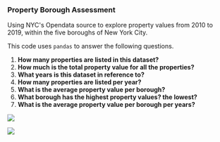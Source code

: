 ### Property Borough Assessment


Using NYC's Opendata source to explore property values from 2010 to 2019, within the five boroughs of New York City. 

This code uses ```pandas``` to answer the following questions.
  
   1. **How many properties are listed in this dataset?**
   2. **How much is the total property value for all the properties?**
   3. **What years is this dataset in reference to?**
   4. **How many properties are listed per year?**
   5. **What is the average property value per borough?**
   6. **What borough has the highest property values? the lowest?**
   7. **What is the average property value per borough per years?**
  
![](https://github.com/tanhata/Property_Borough_Assessment/blob/main/NYC_property%20values.png)

![](https://github.com/tanhata/Property_Borough_Assessment/blob/main/scatter%20plot_NYCprop%20Valuesindex.png)
